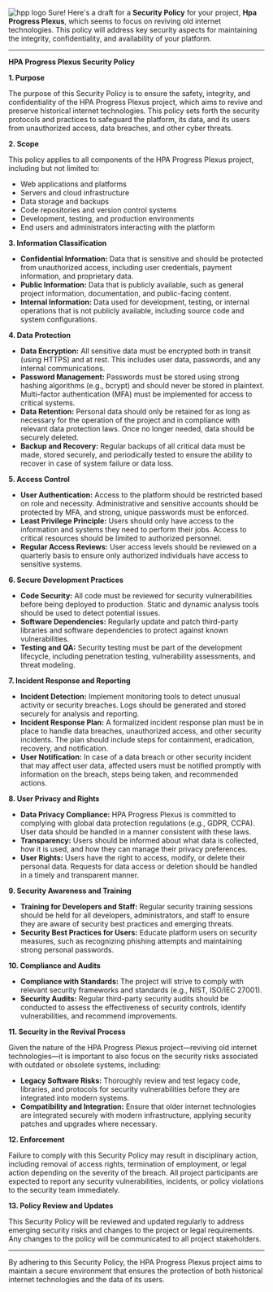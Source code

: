 ![hpp logo](https://github.com/user-attachments/assets/498f0032-4a87-4bdf-aea7-3d007178a813)
Sure! Here's a draft for a **Security Policy** for your project, **Hpa Progress Plexus**, which seems to focus on reviving old internet technologies. This policy will address key security aspects for maintaining the integrity, confidentiality, and availability of your platform.

---

**HPA Progress Plexus Security Policy**

**1. Purpose**

The purpose of this Security Policy is to ensure the safety, integrity, and confidentiality of the HPA Progress Plexus project, which aims to revive and preserve historical internet technologies. This policy sets forth the security protocols and practices to safeguard the platform, its data, and its users from unauthorized access, data breaches, and other cyber threats.

**2. Scope**

This policy applies to all components of the HPA Progress Plexus project, including but not limited to:
- Web applications and platforms
- Servers and cloud infrastructure
- Data storage and backups
- Code repositories and version control systems
- Development, testing, and production environments
- End users and administrators interacting with the platform

**3. Information Classification**

- **Confidential Information:** Data that is sensitive and should be protected from unauthorized access, including user credentials, payment information, and proprietary data.
- **Public Information:** Data that is publicly available, such as general project information, documentation, and public-facing content.
- **Internal Information:** Data used for development, testing, or internal operations that is not publicly available, including source code and system configurations.

**4. Data Protection**

- **Data Encryption:** All sensitive data must be encrypted both in transit (using HTTPS) and at rest. This includes user data, passwords, and any internal communications.
- **Password Management:** Passwords must be stored using strong hashing algorithms (e.g., bcrypt) and should never be stored in plaintext. Multi-factor authentication (MFA) must be implemented for access to critical systems.
- **Data Retention:** Personal data should only be retained for as long as necessary for the operation of the project and in compliance with relevant data protection laws. Once no longer needed, data should be securely deleted.
- **Backup and Recovery:** Regular backups of all critical data must be made, stored securely, and periodically tested to ensure the ability to recover in case of system failure or data loss.

**5. Access Control**

- **User Authentication:** Access to the platform should be restricted based on role and necessity. Administrative and sensitive accounts should be protected by MFA, and strong, unique passwords must be enforced.
- **Least Privilege Principle:** Users should only have access to the information and systems they need to perform their jobs. Access to critical resources should be limited to authorized personnel.
- **Regular Access Reviews:** User access levels should be reviewed on a quarterly basis to ensure only authorized individuals have access to sensitive systems.

**6. Secure Development Practices**

- **Code Security:** All code must be reviewed for security vulnerabilities before being deployed to production. Static and dynamic analysis tools should be used to detect potential issues.
- **Software Dependencies:** Regularly update and patch third-party libraries and software dependencies to protect against known vulnerabilities.
- **Testing and QA:** Security testing must be part of the development lifecycle, including penetration testing, vulnerability assessments, and threat modeling.

**7. Incident Response and Reporting**

- **Incident Detection:** Implement monitoring tools to detect unusual activity or security breaches. Logs should be generated and stored securely for analysis and reporting.
- **Incident Response Plan:** A formalized incident response plan must be in place to handle data breaches, unauthorized access, and other security incidents. The plan should include steps for containment, eradication, recovery, and notification.
- **User Notification:** In case of a data breach or other security incident that may affect user data, affected users must be notified promptly with information on the breach, steps being taken, and recommended actions.

**8. User Privacy and Rights**

- **Data Privacy Compliance:** HPA Progress Plexus is committed to complying with global data protection regulations (e.g., GDPR, CCPA). User data should be handled in a manner consistent with these laws.
- **Transparency:** Users should be informed about what data is collected, how it is used, and how they can manage their privacy preferences.
- **User Rights:** Users have the right to access, modify, or delete their personal data. Requests for data access or deletion should be handled in a timely and transparent manner.

**9. Security Awareness and Training**

- **Training for Developers and Staff:** Regular security training sessions should be held for all developers, administrators, and staff to ensure they are aware of security best practices and emerging threats.
- **Security Best Practices for Users:** Educate platform users on security measures, such as recognizing phishing attempts and maintaining strong personal passwords.

**10. Compliance and Audits**

- **Compliance with Standards:** The project will strive to comply with relevant security frameworks and standards (e.g., NIST, ISO/IEC 27001).
- **Security Audits:** Regular third-party security audits should be conducted to assess the effectiveness of security controls, identify vulnerabilities, and recommend improvements.

**11. Security in the Revival Process**

Given the nature of the HPA Progress Plexus project—reviving old internet technologies—it is important to also focus on the security risks associated with outdated or obsolete systems, including:
- **Legacy Software Risks:** Thoroughly review and test legacy code, libraries, and protocols for security vulnerabilities before they are integrated into modern systems.
- **Compatibility and Integration:** Ensure that older internet technologies are integrated securely with modern infrastructure, applying security patches and upgrades where necessary.

**12. Enforcement**

Failure to comply with this Security Policy may result in disciplinary action, including removal of access rights, termination of employment, or legal action depending on the severity of the breach. All project participants are expected to report any security vulnerabilities, incidents, or policy violations to the security team immediately.

**13. Policy Review and Updates**

This Security Policy will be reviewed and updated regularly to address emerging security risks and changes to the project or legal requirements. Any changes to the policy will be communicated to all project stakeholders.

---

By adhering to this Security Policy, the HPA Progress Plexus project aims to maintain a secure environment that ensures the protection of both historical internet technologies and the data of its users.

